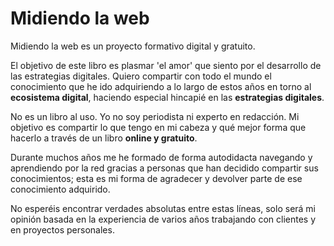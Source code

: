# Midiendo la web

Midiendo la web es un proyecto formativo digital y gratuito.

El objetivo de este libro es plasmar 'el amor' que siento por el desarrollo de las estrategias digitales. Quiero compartir con todo el mundo el conocimiento que he ido adquiriendo a lo largo de estos años en torno al **ecosistema digital**, haciendo especial hincapié en las **estrategias digitales**.

No es un libro al uso. Yo no soy periodista ni experto en redacción. Mi objetivo es compartir lo que tengo en mi cabeza y qué mejor forma que hacerlo a través de un libro **online y gratuito**.

Durante muchos años me he formado de forma autodidacta navegando y aprendiendo por la red gracias a personas que han decidido compartir sus conocimientos; esta es mi forma de agradecer y devolver parte de ese conocimiento adquirido.

No esperéis encontrar verdades absolutas entre estas líneas, solo será mi opinión basada en la experiencia de varios años trabajando con clientes y en proyectos personales.
